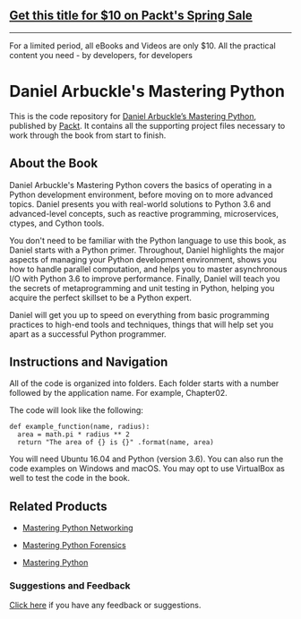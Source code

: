 ## [Get this title for $10 on Packt's Spring Sale](https://www.packt.com/B06521?utm_source=github&utm_medium=packt-github-repo&utm_campaign=spring_10_dollar_2022)
-----
For a limited period, all eBooks and Videos are only $10. All the practical content you need \- by developers, for developers

# Daniel Arbuckle's Mastering Python

This is the code repository for [Daniel Arbuckle’s Mastering Python](https://www.packtpub.com/application-development/daniel-arbuckle-mastering-python?utm_source=github&utm_medium=repository&utm_campaign=9781787283695), published by [Packt](https://www.packtpub.com/?utm_source=github). It contains all the supporting project files necessary to work through the book from start to finish.

## About the Book
Daniel Arbuckle's Mastering Python covers the basics of operating in a Python development environment, before moving on to more advanced topics. Daniel presents you with real-world solutions to Python 3.6 and advanced-level concepts, such as reactive programming, microservices, ctypes, and Cython tools.

You don't need to be familiar with the Python language to use this book, as Daniel starts with a Python primer. Throughout, Daniel highlights the major aspects of managing your Python development environment, shows you how to handle parallel computation, and helps you to master asynchronous I/O with Python 3.6 to improve performance. Finally, Daniel will teach you the secrets of metaprogramming and unit testing in Python, helping you acquire the perfect skillset to be a Python expert.

Daniel will get you up to speed on everything from basic programming practices to high-end tools and techniques, things that will help set you apart as a successful Python programmer.

## Instructions and Navigation
All of the code is organized into folders. Each folder starts with a number followed by the application name. For example, Chapter02.



The code will look like the following:
```
def example_function(name, radius):
  area = math.pi * radius ** 2
  return "The area of {} is {}" .format(name, area)
```

You will need Ubuntu 16.04 and Python (version 3.6). You can also run the code examples on Windows and macOS.
You may opt to use VirtualBox as well to test the code in the book.

## Related Products

* [Mastering Python Networking](https://www.packtpub.com/networking-and-servers/mastering-python-networking?utm_source=github&utm_medium=repository&utm_campaign=9781784397005)

* [Mastering Python Forensics](https://www.packtpub.com/networking-and-servers/mastering-python-forensics?utm_source=github&utm_medium=repository&utm_campaign=9781783988044)

* [Mastering Python](https://www.packtpub.com/application-development/mastering-python?utm_source=github&utm_medium=repository&utm_campaign=9781785289729)

### Suggestions and Feedback
[Click here](https://docs.google.com/forms/d/e/1FAIpQLSe5qwunkGf6PUvzPirPDtuy1Du5Rlzew23UBp2S-P3wB-GcwQ/viewform) if you have any feedback or suggestions.
